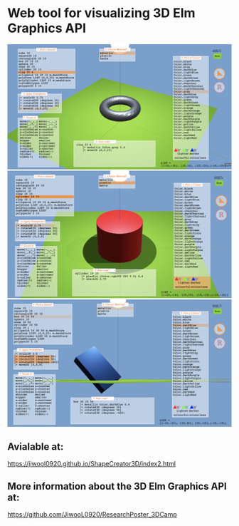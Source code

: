 # Web tool for visualizing 3D Elm Graphics API
![](./ShapeCreator.jpg)
![](./ShapeCreator2.jpg)
![](./ShapeCreator3.jpg)

## Avialable at:
https://jiwool0920.github.io/ShapeCreator3D/index2.html

## More information about the 3D Elm Graphics API at:
https://github.com/JiwooL0920/ResearchPoster_3DCamp
